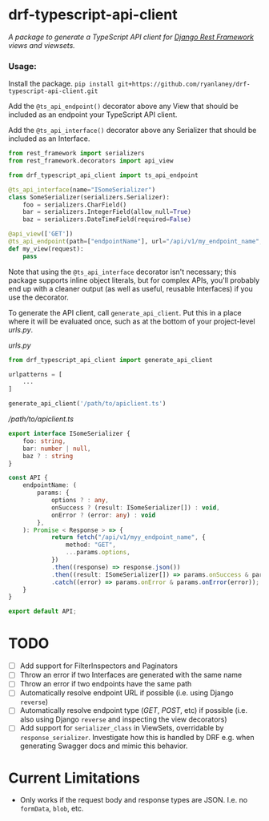 # drf-typescript-api-client

_A package to generate a TypeScript API client for [Django Rest Framework](https://www.django-rest-framework.org/) views and viewsets._

### Usage:

Install the package.
`pip install git+https://github.com/ryanlaney/drf-typescript-api-client.git`

Add the `@ts_api_endpoint()` decorator above any View that should be included as an endpoint your TypeScript API client.

Add the `@ts_api_interface()` decorator above any Serializer that should be included as an Interface.

```python
from rest_framework import serializers
from rest_framework.decorators import api_view

from drf_typescript_api_client import ts_api_endpoint

@ts_api_interface(name="ISomeSerializer")
class SomeSerializer(serializers.Serializer):
    foo = serializers.CharField()
    bar = serializers.IntegerField(allow_null=True)
    baz = serializers.DateTimeField(required=False)

@api_view(['GET'])
@ts_api_endpoint(path=["endpointName"], url="/api/v1/my_endpoint_name", query_serializer=None, body_serializer=None, response_serializer=SomeSerializer(many=True))
def my_view(request):
    pass
```

Note that using the `@ts_api_interface` decorator isn't necessary; this package supports inline object literals, but for complex APIs, you'll probably end up with a cleaner output (as well as useful, reusable Interfaces) if you use the decorator.

To generate the API client, call `generate_api_client`. Put this in a place where it will be evaluated once, such as at the bottom of your project-level _urls.py_.

_urls.py_

```python
from drf_typescript_api_client import generate_api_client

urlpatterns = [
    ...
]

generate_api_client('/path/to/apiclient.ts')
```

_/path/to/apiclient.ts_

```typescript
export interface ISomeSerializer {
    foo: string,
    bar: number | null,
    baz ? : string
}

const API {
    endpointName: (
        params: {
            options ? : any,
            onSuccess ? (result: ISomeSerializer[]) : void,
            onError ? (error: any) : void
        },
    ): Promise < Response > => {
            return fetch("/api/v1/myy_endpoint_name", {
                method: "GET",
                ...params.options,
            })
            .then((response) => response.json())
            .then((result: ISomeSerializer[]) => params.onSuccess & params.onSuccess(result))
            .catch((error) => params.onError & params.onError(error));
    }
}

export default API;
```

# TODO

- [ ] Add support for FilterInspectors and Paginators
- [ ] Throw an error if two Interfaces are generated with the same name
- [ ] Throw an error if two endpoints have the same path
- [ ] Automatically resolve endpoint URL if possible (i.e. using Django `reverse`)
- [ ] Automatically resolve endpoint type (_GET_, _POST_, etc) if possible (i.e. also using Django `reverse` and inspecting the view decorators)
- [ ] Add support for `serializer_class` in ViewSets, overridable by `response_serializer`. Investigate how this is handled by DRF e.g. when generating Swagger docs and mimic this behavior.

# Current Limitations

- Only works if the request body and response types are JSON. I.e. no `formData`, `blob`, etc.
